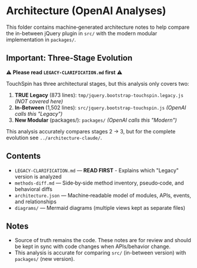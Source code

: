 # Architecture (OpenAI Analyses)

This folder contains machine‑generated architecture notes to help compare the in-between jQuery plugin in `src/` with the modern modular implementation in `packages/`.

## Important: Three-Stage Evolution

⚠️ **Please read `LEGACY-CLARIFICATION.md` first** ⚠️

TouchSpin has three architectural stages, but this analysis only covers two:
1. **TRUE Legacy** (873 lines): `tmp/jquery.bootstrap-touchspin.legacy.js` *(NOT covered here)*
2. **In-Between** (1,502 lines): `src/jquery.bootstrap-touchspin.js` *(OpenAI calls this "Legacy")*
3. **New Modular** (packages/): `packages/` *(OpenAI calls this "Modern")*

This analysis accurately compares stages 2 → 3, but for the complete evolution see `../architecture-claude/`.

## Contents
- `LEGACY-CLARIFICATION.md` — **READ FIRST** - Explains which "Legacy" version is analyzed
- `methods-diff.md` — Side‑by‑side method inventory, pseudo‑code, and behavioral diffs
- `architecture.json` — Machine‑readable model of modules, APIs, events, and relationships
- `diagrams/` — Mermaid diagrams (multiple views kept as separate files)

## Notes
- Source of truth remains the code. These notes are for review and should be kept in sync with code changes when APIs/behavior change.
- This analysis is accurate for comparing `src/` (in-between version) with `packages/` (new version).
